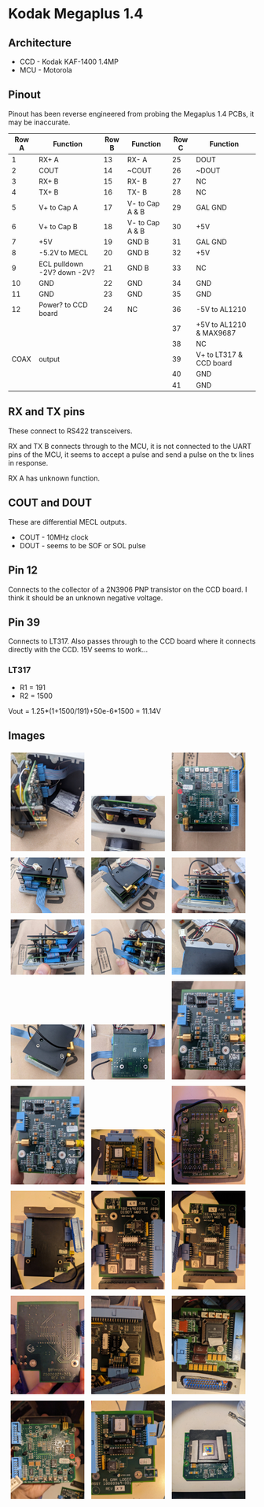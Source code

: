 # Kodak Megaplus 1.4

## Architecture

* CCD - Kodak KAF-1400 1.4MP
* MCU - Motorola

## Pinout

Pinout has been reverse engineered from probing the Megaplus 1.4 PCBs, it may be inaccurate.

| Row A | Function            | Row B | Function        | Row C | Function                |
| ----- | ------------------- | ----- | --------------- | ----- | ----------------------- |
| 1     | RX+ A               | 13    | RX- A           | 25    | DOUT                    |
| 2     | COUT                | 14    | ~COUT           | 26    | ~DOUT                   |
| 3     | RX+ B               | 15    | RX- B           | 27    | NC                      |
| 4     | TX+ B               | 16    | TX- B           | 28    | NC                      |
| 5     | V+ to Cap A         | 17    | V- to Cap A & B | 29    | GAL GND                 |
| 6     | V+ to Cap B         | 18    | V- to Cap A & B | 30    | +5V                     |
| 7     | +5V                 | 19    | GND B           | 31    | GAL GND                 |
| 8     | -5.2V to MECL       | 20    | GND B           | 32    | +5V                     |
| 9     | ECL pulldown -2V?   down -2V?   | 21    | GND B           | 33    | NC                      |
| 10    | GND                 | 22    | GND             | 34    | GND                     |
| 11    | GND                 | 23    | GND             | 35    | GND                     |
| 12    | Power? to CCD board | 24    | NC              | 36    | -5V to AL1210           |
|       |                     |       |                 | 37    | +5V to AL1210 & MAX9687 |
|       |                     |       |                 | 38    | NC                      |
| COAX  | output              |       |                 | 39    | V+ to LT317 & CCD board |
|       |                     |       |                 | 40    | GND                     |
|       |                     |       |                 | 41    | GND                     |

## RX and TX pins

These connect to RS422 transceivers. 

RX and TX B connects through to the MCU, it is not connected to the UART pins of the MCU, it seems to accept a pulse and send a pulse on the tx lines in response.

RX A has unknown function.


## COUT and DOUT

These are differential MECL outputs.

* COUT - 10MHz clock
* DOUT - seems to be SOF or SOL pulse

## Pin 12
Connects to the collector of a 2N3906 PNP transistor on the CCD board. I think it should be an unknown negative voltage.

## Pin 39
Connects to LT317. Also passes through to the CCD board where it connects directly with the CCD. 15V seems to work...

### LT317

* R1 = 191
* R2 = 1500

Vout = 1.25*(1+1500/191)+50e-6*1500 = 11.14V

## Images
<div>
  <img src="https://raw.githubusercontent.com/flaminggoat/Kodak-Megaplus-1.4/refs/heads/main/images/PXL_20250818_185340031.jpg" width="150" style="margin:5px;" />
  <img src="https://raw.githubusercontent.com/flaminggoat/Kodak-Megaplus-1.4/refs/heads/main/images/PXL_20250818_185344124.jpg" width="150" style="margin:5px;" />
  <img src="https://raw.githubusercontent.com/flaminggoat/Kodak-Megaplus-1.4/refs/heads/main/images/PXL_20250818_185727769.jpg" width="150" style="margin:5px;" />
  <img src="https://raw.githubusercontent.com/flaminggoat/Kodak-Megaplus-1.4/refs/heads/main/images/PXL_20250818_185929709.jpg" width="150" style="margin:5px;" />
  <img src="https://raw.githubusercontent.com/flaminggoat/Kodak-Megaplus-1.4/refs/heads/main/images/PXL_20250818_185934422.jpg" width="150" style="margin:5px;" />
  <img src="https://raw.githubusercontent.com/flaminggoat/Kodak-Megaplus-1.4/refs/heads/main/images/PXL_20250818_190122588.jpg" width="150" style="margin:5px;" />
</div><div>
  <img src="https://raw.githubusercontent.com/flaminggoat/Kodak-Megaplus-1.4/refs/heads/main/images/PXL_20250818_190127985.jpg" width="150" style="margin:5px;" />
  <img src="https://raw.githubusercontent.com/flaminggoat/Kodak-Megaplus-1.4/refs/heads/main/images/PXL_20250818_190130815.jpg" width="150" style="margin:5px;" />
  <img src="https://raw.githubusercontent.com/flaminggoat/Kodak-Megaplus-1.4/refs/heads/main/images/PXL_20250818_190154288.jpg" width="150" style="margin:5px;" />
  <img src="https://raw.githubusercontent.com/flaminggoat/Kodak-Megaplus-1.4/refs/heads/main/images/PXL_20250818_190215125.jpg" width="150" style="margin:5px;" />
  <img src="https://raw.githubusercontent.com/flaminggoat/Kodak-Megaplus-1.4/refs/heads/main/images/PXL_20250818_190425678.jpg" width="150" style="margin:5px;" />
  <img src="https://raw.githubusercontent.com/flaminggoat/Kodak-Megaplus-1.4/refs/heads/main/images/PXL_20250818_190634217.MP.jpg" width="150" style="margin:5px;" />
</div><div>
  <img src="https://raw.githubusercontent.com/flaminggoat/Kodak-Megaplus-1.4/refs/heads/main/images/PXL_20250818_190635932.jpg" width="150" style="margin:5px;" />
  <img src="https://raw.githubusercontent.com/flaminggoat/Kodak-Megaplus-1.4/refs/heads/main/images/PXL_20250818_192740050.jpg" width="150" style="margin:5px;" />
  <img src="https://raw.githubusercontent.com/flaminggoat/Kodak-Megaplus-1.4/refs/heads/main/images/PXL_20250818_193109478.jpg" width="150" style="margin:5px;" />
  <img src="https://raw.githubusercontent.com/flaminggoat/Kodak-Megaplus-1.4/refs/heads/main/images/PXL_20250818_193125845.jpg" width="150" style="margin:5px;" />
  <img src="https://raw.githubusercontent.com/flaminggoat/Kodak-Megaplus-1.4/refs/heads/main/images/PXL_20250818_193807812.MP.jpg" width="150" style="margin:5px;" />
  <img src="https://raw.githubusercontent.com/flaminggoat/Kodak-Megaplus-1.4/refs/heads/main/images/PXL_20250818_193810757.jpg" width="150" style="margin:5px;" />
</div><div>
  <img src="https://raw.githubusercontent.com/flaminggoat/Kodak-Megaplus-1.4/refs/heads/main/images/PXL_20250818_193952134.jpg" width="150" style="margin:5px;" />
  <img src="https://raw.githubusercontent.com/flaminggoat/Kodak-Megaplus-1.4/refs/heads/main/images/PXL_20250818_194245874.MP.jpg" width="150" style="margin:5px;" />
  <img src="https://raw.githubusercontent.com/flaminggoat/Kodak-Megaplus-1.4/refs/heads/main/images/PXL_20250818_212416040.jpg" width="150" style="margin:5px;" />
  <img src="https://raw.githubusercontent.com/flaminggoat/Kodak-Megaplus-1.4/refs/heads/main/images/PXL_20250903_220602243.jpg" width="150" style="margin:5px;" />
  <img src="https://raw.githubusercontent.com/flaminggoat/Kodak-Megaplus-1.4/refs/heads/main/images/PXL_20250913_173854060.jpg" width="150" style="margin:5px;" />
  <img src="https://raw.githubusercontent.com/flaminggoat/Kodak-Megaplus-1.4/refs/heads/main/images/PXL_20250914_130900320.jpg" width="150" style="margin:5px;" />
</div><div>
</div>
